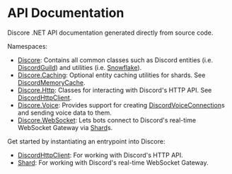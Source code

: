 # API Documentation
Discore .NET API documentation generated directly from source code.

Namespaces:
- [Discore](xref:Discore): Contains all common classes such as Discord entities (i.e. [DiscordGuild](xref:Discore.DiscordGuild)) and utilities (i.e. [Snowflake](xref:Discore.Snowflake)).
- [Discore.Caching](xref:Discore.Caching): Optional entity caching utilities for shards. See [DiscordMemoryCache](xref:Discore.Caching.DiscordMemoryCache).
- [Discore.Http](xref:Discore.Http): Classes for interacting with Discord's HTTP API. See [DiscordHttpClient](xref:Discore.Http.DiscordHttpClient).
- [Discore.Voice](xref:Discore.Voice): Provides support for creating [DiscordVoiceConnection](xref:Discore.Voice.DiscordVoiceConnection)s and sending voice data to them.
- [Discore.WebSocket](xref:Discore.WebSocket): Lets bots connect to Discord's real-time WebSocket Gateway via [Shard](xref:Discore.WebSocket.Shard)s.

Get started by instantiating an entrypoint into Discore:
- [DiscordHttpClient](xref:Discore.Http.DiscordHttpClient): For working with Discord's HTTP API.
- [Shard](xref:Discore.WebSocket.Shard): For working with Discord's real-time WebSocket Gateway.
